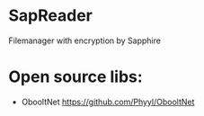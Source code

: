 # SapReader
Filemanager with encryption by Sapphire
# Open source libs:
* ObooltNet https://github.com/Phyyl/ObooltNet
